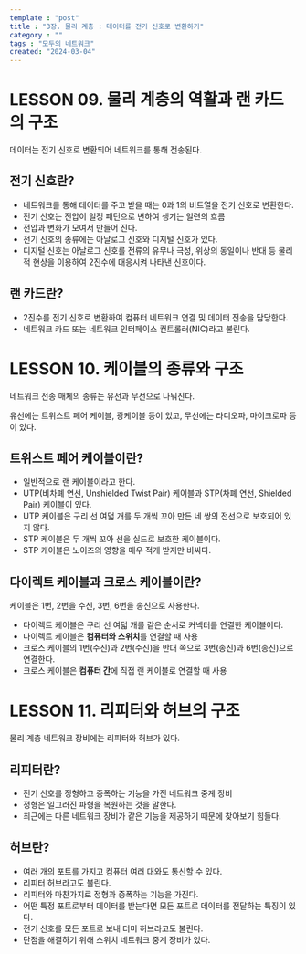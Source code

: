 ```yaml
---
template : "post"
title : "3장. 물리 계층 : 데이터를 전기 신호로 변환하기"
category : ""
tags : "모두의 네트워크"
created: "2024-03-04"
---
```


# **LESSON 09**. 물리 계층의 역활과 랜 카드의 구조


데이터는 전기 신호로 변환되어 네트워크를 통해 전송된다.


## 전기 신호란?

- 네트워크를 통해 데이터를 주고 받을 때는 0과 1의 비트열을 전기 신호로 변환한다.
- 전기 신호는 전압이 일정 패턴으로 변하여 생기는 일련의 흐름
- 전압과 변화가 모여서 만들어 진다.
- 전기 신호의 종류에는 아날로그 신호와 디지털 신호가 있다.
- 디지털 신호는 아날로그 신호를 전류의 유무나 극성, 위상의 동일이나 반대 등 물리적 현상을 이용하여 2진수에 대응시켜 나타낸 신호이다.

## 랜 카드란?

- 2진수를 전기 신호로 변환하여 컴퓨터 네트워크 연결 및 데이터 전송을 담당한다.
- 네트워크 카드 또는 네트워크 인터페이스 컨트롤러(NIC)라고 불린다.

# **LESSON 10**. 케이블의 종류와 구조


네트워크 전송 매체의 종류는 유선과 무선으로 나눠진다.


유선에는 트위스트 페어 케이블, 광케이블 등이 있고, 무선에는 라디오파, 마이크로파 등이 있다.


## 트위스트 페어 케이블이란?

- 일반적으로 랜 케이블이라고 한다.
- UTP(비차폐 연선, Unshielded Twist Pair) 케이블과 STP(차폐 연선, Shielded Pair) 케이블이 있다.
- UTP 케이블은 구리 선 여덟 개를 두 개씩 꼬아 만든 네 쌍의 전선으로 보호되어 있지 않다.
- STP 케이블은 두 개씩 꼬아 선을 실드로 보호한 케이블이다.
- STP 케이블은 노이즈의 영향을 매우 적게 받지만 비싸다.

## 다이렉트 케이블과 크로스 케이블이란?


케이블은 1번, 2번을 수신, 3번, 6번을 송신으로 사용한다.

- 다이렉트 케이블은 구리 선 여덟 개를 같은 순서로 커넥터를 연결한 케이블이다.
- 다이렉트 케이블은 **컴퓨터와 스위치**를 연결할 때 사용
- 크로스 케이블의 1번(수신)과 2번(수신)을 반대 쪽으로 3번(송신)과 6번(송신)으로 연결한다.
- 크로스 케이블은 **컴퓨터 간**에 직접 랜 케이블로 연결할 때 사용

# **LESSON 11. 리피터와 허브의 구조**


물리 계층 네트워크 장비에는 리피터와 허브가 있다.


## 리피터란?

- 전기 신호를 정형하고 증폭하는 기능을 가진 네트워크 중계 장비
- 정형은 일그러진 파형을 복원하는 것을 말한다.
- 최근에는 다른 네트워크 장비가 같은 기능을 제공하기 때문에 찾아보기 힘들다.

## 허브란?

- 여러 개의 포트를 가지고 컴퓨터 여러 대와도 통신할 수 있다.
- 리피터 허브라고도 불린다.
- 리피터와 마찬가지로 정형과 증폭하는 기능을 가진다.
- 어떤 특정 포트로부터 데이터를 받는다면 모든 포트로 데이터를 전달하는 특징이 있다.
- 전기 신호를 모든 포트로 보내 더미 허브라고도 불린다.
- 단점을 해결하기 위해 스위치 네트워크 중계 장비가 있다.
